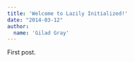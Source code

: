 ```yaml
---
title: 'Welcome to Lazily Initialized!'
date: "2014-03-12"
author:
  name: 'Gilad Gray'
---
```


First post.